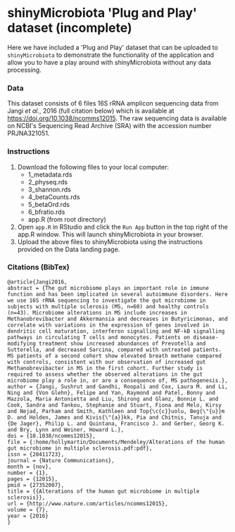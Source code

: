 # shinyMicrobiota 'Plug and Play' dataset (incomplete)

Here we have included a 'Plug and Play' dataset that can be uploaded to `shinyMicrobiota` to demonstrate the functionality of the application 
and allow you to have a play around with shinyMicrobiota without any data processing.

### Data
This dataset consists of 6 files 16S rRNA amplicon sequencing data from Jangi *et al.*, 2016 (full citation below) which is available at https://doi.org/10.1038/ncomms12015. 
The raw sequencing data is available on NCBI's Sequencing Read Archive (SRA) with the accession number PRJNA321051.

### Instructions

1. Download the following files to your local computer:
   - 1_metadata.rds         
   - 2_physeq.rds      
   - 3_shannon.rds
   - 4_betaCounts.rds
   - 5_betaOrd.rds
   - 6_bfratio.rds
   - app.R (from root directory)
2. Open `app.R` in RStudio and click the `Run App` button in the top right of the app.R window. This will launch shinyMicrobiota in your browser. 
3. Upload the above files to shinyMicrobiota using the instructions provided on the Data landing page.


### Citations (BibTex)
```
@article{Jangi2016,
abstract = {The gut microbiome plays an important role in immune function and has been implicated in several autoimmune disorders. Here we use 16S rRNA sequencing to investigate the gut microbiome in subjects with multiple sclerosis (MS, n=60) and healthy controls (n=43). Microbiome alterations in MS include increases in Methanobrevibacter and Akkermansia and decreases in Butyricimonas, and correlate with variations in the expression of genes involved in dendritic cell maturation, interferon signalling and NF-kB signalling pathways in circulating T cells and monocytes. Patients on disease-modifying treatment show increased abundances of Prevotella and Sutterella, and decreased Sarcina, compared with untreated patients. MS patients of a second cohort show elevated breath methane compared with controls, consistent with our observation of increased gut Methanobrevibacter in MS in the first cohort. Further study is required to assess whether the observed alterations in the gut microbiome play a role in, or are a consequence of, MS pathogenesis.},
author = {Jangi, Sushrut and Gandhi, Roopali and Cox, Laura M. and Li, Ning and {Von Glehn}, Felipe and Yan, Raymond and Patel, Bonny and Mazzola, Maria Antonietta and Liu, Shirong and Glanz, Bonnie L. and Cook, Sandra and Tankou, Stephanie and Stuart, Fiona and Melo, Kirsy and Nejad, Parham and Smith, Kathleen and Top{\c{c}}uolu, Beg{\"{u}}m D. and Holden, James and Kivis{\"{a}}kk, Pia and Chitnis, Tanuja and {De Jager}, Philip L. and Quintana, Francisco J. and Gerber, Georg K. and Bry, Lynn and Weiner, Howard L.},
doi = {10.1038/ncomms12015},
file = {:home/hollymartin/Documents/Mendeley/Alterations of the human gut microbiome in multiple sclerosis.pdf:pdf},
issn = {20411723},
journal = {Nature Communications},
month = {nov},
number = {1},
pages = {12015},
pmid = {27352007},
title = {{Alterations of the human gut microbiome in multiple sclerosis}},
url = {http://www.nature.com/articles/ncomms12015},
volume = {7},
year = {2016}
}
```
